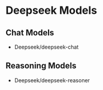 # Deepseek Models

## Chat Models

- Deepseek/deepseek-chat

## Reasoning Models

- Deepseek/deepseek-reasoner
